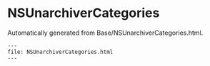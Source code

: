 
# NSUnarchiverCategories

Automatically generated from Base/NSUnarchiverCategories.html.

``` {raw} html
---
file: NSUnarchiverCategories.html
---
```
